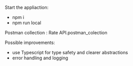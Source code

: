 Start the appliaction:

- npm i
- npm run local

Postman collection : Rate API.postman_colection

Possible improvements:

- use Typescript for type safety and clearer abstractions
- error handling and logging
